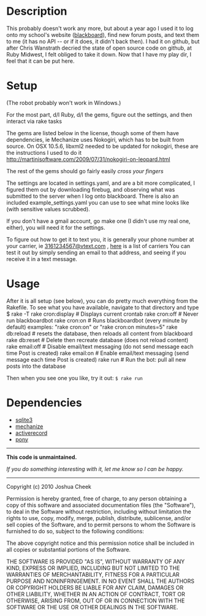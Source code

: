 Description
===========

This probably doesn't work any more, but about a year ago I used it to log onto my school's website ([blackboard](http://www.blackboard.com)), find new forum posts, and text them to me (it has no API -- or if it does, it didn't back then). I had it on github, but after Chris Wanstrath decried the state of open source code on github, at Ruby Midwest, I felt obliged to take it down. Now that I have my play dir, I feel that it can be put here. 

Setup
=====

(The robot probably won't work in Windows.)

For the most part, d/l Ruby, d/l the gems, figure out the settings, and then interact via rake tasks

The gems are listed below in the license, though some of them have dependencies, ie Mechanize uses Nokogiri, which has to be built from source. On OSX 10.5.6, libxml2 needed to be updated for nokogiri, these are the instructions I used to do it http://martinisoftware.com/2009/07/31/nokogiri-on-leopard.html

The rest of the gems should go fairly easily *cross your fingers*

The settings are located in settings.yaml, and are a bit more complicated, I figured them out by downloading firebug, and observing what was submitted to the server when I log onto blackboard. There is also an included example_settings.yaml you can use to see what mine looks like (with sensitive values scrubbed).

If you don't have a gmail account, go make one (I didn't use my real one, either), you will need it for the settings.

To figure out how to get it to text you, it is generally your phone number at your carrier, ie 3161234567@vtext.com , [here](http://en.wikipedia.org/wiki/List_of_carriers_providing_SMS_transit) is a list of carriers You can test it out by simply sending an email to that address, and seeing if you receive it in a text message.


Usage
=====

After it is all setup (see below), you can do pretty much everything from the Rakefile. To see what you have available, navigate to that directory and type
    $ rake -T
    rake cron:display  # Displays current crontab
    rake cron:off      # Never run blackboardbot
    rake cron:on       # Runs blackboardbot (every minute by default) examples: "rake cron:on" or "rake cron:on minutes=5"
    rake db:reload     # resets the database, then reloads all content from blackboard
    rake db:reset      # Delete then recreate database (does not reload content)
    rake email:off     # Disable email/text messaging (do not send message each time Post is created)
    rake email:on      # Enable email/text messaging (send message each time Post is created)
    rake run           # Run the bot: pull all new posts into the database

Then when you see one you like, try it out: `$ rake run`


Dependencies
============

* [sqlite3](http://rubygems.org/gems/sqlite3)
* [mechanize](http://rubygems.org/gems/mechanize)
* [activerecord](http://rubygems.org/gems/activerecord)
* [pony](http://rubygems.org/gems/pony)




---------------------------------------

**This code is unmaintained.** 

_If you do something interesting with it, let me know so I can be happy._

---------------------------------------

Copyright (c) 2010 Joshua Cheek

 Permission is hereby granted, free of charge, to any person obtaining a copy
 of this software and associated documentation files (the "Software"), to deal
 in the Software without restriction, including without limitation the rights
 to use, copy, modify, merge, publish, distribute, sublicense, and/or sell
 copies of the Software, and to permit persons to whom the Software is
 furnished to do so, subject to the following conditions:

 The above copyright notice and this permission notice shall be included in
 all copies or substantial portions of the Software.

 THE SOFTWARE IS PROVIDED "AS IS", WITHOUT WARRANTY OF ANY KIND, EXPRESS OR
 IMPLIED, INCLUDING BUT NOT LIMITED TO THE WARRANTIES OF MERCHANTABILITY,
 FITNESS FOR A PARTICULAR PURPOSE AND NONINFRINGEMENT. IN NO EVENT SHALL THE
 AUTHORS OR COPYRIGHT HOLDERS BE LIABLE FOR ANY CLAIM, DAMAGES OR OTHER
 LIABILITY, WHETHER IN AN ACTION OF CONTRACT, TORT OR OTHERWISE, ARISING FROM,
 OUT OF OR IN CONNECTION WITH THE SOFTWARE OR THE USE OR OTHER DEALINGS IN
 THE SOFTWARE.
